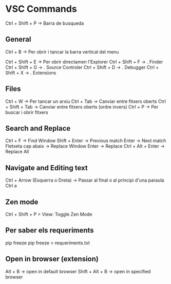 # VSC Commands

Ctrl + Shift + P -> Barra de busqueda

## General

Ctrl + B -> Per obrir i tancar la barra vertical del menu

Ctrl + Shift + E -> Per obrir directamen l'Explorer
Ctrl + Shift + F -> . Finder
Ctrl + Shift + G -> . Source Controler
Ctrl + Shift + D -> . Debugger
Ctrl + Shift + X -> . Extensions

## Files

Ctrl + W -> Per tancar un arxiu
Ctrl + Tab -> Canviar entre fitxers oberts
Ctrl + Shift + Tab -> Canviar entre fitxers oberts (ordre invers)
Ctrl + P -> Per buscar i obrir fitxers

## Search and Replace

Ctrl + F -> Find Window
Shift + Enter -> Previous match
Enter -> Next match
Fletxeta cap abaix -> Replace Window
Enter -> Replace
Ctrl + Alt + Enter -> Replace All

## Navigate and Editing text

Ctrl + Arrow (Esquerra o Dreta) -> Passar al final o al principi d'una paraula
Ctrl a

## Zen mode

Ctrl + Shift + P > View: Toggle Zen Mode

## Per saber els requeriments

pip freeze
pip freeze > requeriments.txt

## Open in browser (extension)

Alt + B -> open in default browser
Shift + Alt + B -> open in specified browser
